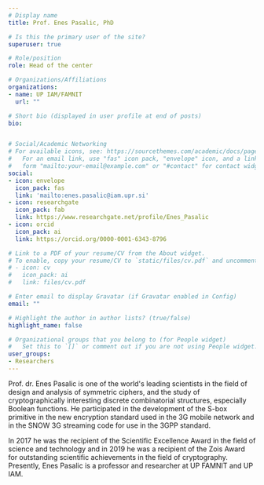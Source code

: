 ```yaml
---
# Display name
title: Prof. Enes Pasalic, PhD

# Is this the primary user of the site?
superuser: true

# Role/position
role: Head of the center

# Organizations/Affiliations
organizations:
- name: UP IAM/FAMNIT
  url: ""

# Short bio (displayed in user profile at end of posts)
bio: 


# Social/Academic Networking
# For available icons, see: https://sourcethemes.com/academic/docs/page-builder/#icons
#   For an email link, use "fas" icon pack, "envelope" icon, and a link in the
#   form "mailto:your-email@example.com" or "#contact" for contact widget.
social:
- icon: envelope
  icon_pack: fas
  link: 'mailto:enes.pasalic@iam.upr.si'
- icon: researchgate
  icon_pack: fab
  link: https://www.researchgate.net/profile/Enes_Pasalic
- icon: orcid
  icon_pack: ai
  link: https://orcid.org/0000-0001-6343-8796

# Link to a PDF of your resume/CV from the About widget.
# To enable, copy your resume/CV to `static/files/cv.pdf` and uncomment the lines below.
# - icon: cv
#   icon_pack: ai
#   link: files/cv.pdf

# Enter email to display Gravatar (if Gravatar enabled in Config)
email: ""

# Highlight the author in author lists? (true/false)
highlight_name: false

# Organizational groups that you belong to (for People widget)
#   Set this to `[]` or comment out if you are not using People widget.
user_groups:
- Researchers
---
```


Prof. dr. Enes Pasalic  is one of the world's leading scientists in the field of design and analysis of symmetric ciphers, and the study of cryptographically interesting discrete combinatorial structures, especially Boolean functions. He participated in the development of the S-box primitive in the new encryption standard used in the 3G mobile network and in the SNOW 3G streaming code for use in the 3GPP standard.  

In 2017 he was the recipient of the  Scientific Excellence Award in the field of science and technology and in 2019 he was a recipient of the Zois Award  for outstanding scientific achievements in the field of cryptography. Presently, Enes Pasalic is a professor and researcher at UP FAMNIT and UP IAM.
